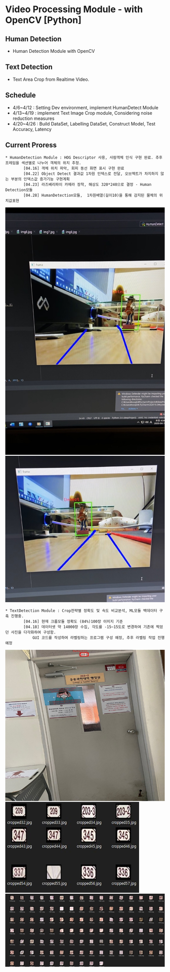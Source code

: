 # Video Processing Module - with OpenCV [Python]

## Human Detection
* Human Detection Module with OpenCV

## Text Detection
* Text Area Crop from Realtime Video.

## Schedule
  * 4/6~4/12 : Setting Dev environment, implement HumanDetect Module
  * 4/13~4/19 : implement Text Image Crop module, Considering noise reduction measures
  * 4/20~4/26 : Build DataSet, Labelling DataSet, Construct Model, Test Accuracy, Latency

## Current Proress
    * HumanDetection Module : HOG Descriptor 사용, 사람객체 인식 구현 완료. 추후 프레임을 섹션별로 나누어 객체의 위치 추정.
			[04.16] 객체 위치 파악, 회피 동선 화면 표시 구현 완료
			[04.22] Object Detect 결과값 1차원 인덱스로 전달, 오브젝트가 차지하지 않는 부분의 인덱스값 증가기능 구현계획
			[04.23] 라즈베리파이 카메라 장착, 해상도 320*240으로 결정 - Human Detection모듈
			[04.28] HumanDetection모듈,  1차원배열(길이10)을 통해 감지된 물체의 위치값표현
![Avoidimg1](./src/Avoiding_1.jpg)
![Avoidimg2](./src/Avoiding_2.jpg)
    

    * TextDetection Module : Crop전략별 정확도 및 속도 비교분석, ML모듈 백데이터 구축 진행중.
			[04.16] 현재 크롭모듈 정확도 (84%)100장 이미지 기준
			[04.18] 데이터셋 약 14000장 수집, 각도를 -15~15도로 변경하여 기존에 찍었던 사진을 다각화하여 구성함.
				GUI 코드를 작성하여 라벨링하는 프로그램 구성 예정, 추후 라벨링 작업 진행 예정
![Cropped1](./src/Cropped1.jpg)
![Cropped2](./src/Cropped2.jpg)
![Cropped3](./src/Data_set.jpg)

